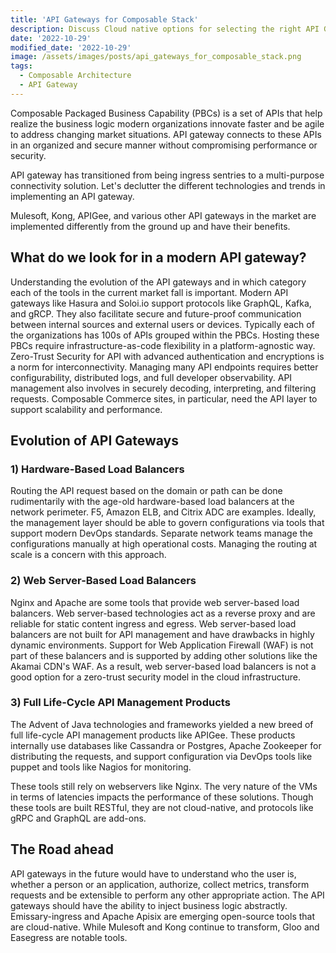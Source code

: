 ```yaml
---
title: 'API Gateways for Composable Stack'
description: Discuss Cloud native options for selecting the right API Gateway in a Composable Architecture
date: '2022-10-29'
modified_date: '2022-10-29'
image: /assets/images/posts/api_gateways_for_composable_stack.png
tags:
  - Composable Architecture
  - API Gateway
---
```

Composable Packaged Business Capability (PBCs) is a set of APIs that help realize the business logic modern organizations innovate faster and be agile to address changing market situations. API gateway connects to these APIs in an organized and secure manner without compromising performance or security. 

API gateway has transitioned from being ingress sentries to a multi-purpose connectivity solution.   Let's declutter the different technologies and trends in implementing an API gateway. 

Mulesoft, Kong, APIGee, and various other API gateways in the market are implemented differently from the ground up and have their benefits. 

## What do we look for in a modern API gateway?

Understanding the evolution of the API gateways and in which category each of the tools in the current market fall is important.
Modern API gateways like Hasura and Soloi.io support protocols like GraphQL, Kafka, and gRCP. They also facilitate secure and future-proof communication between internal sources and external users or devices. Typically each of the organizations has 100s of APIs grouped within the PBCs. Hosting these PBCs require infrastructure-as-code flexibility in a platform-agnostic way. Zero-Trust Security for API with advanced authentication and encryptions is a norm for interconnectivity. Managing many API endpoints requires better configurability, distributed logs, and full developer observability. API management also involves in securely decoding, interpreting, and filtering requests. Composable Commerce sites, in particular, need the API layer to support scalability and performance. 

## Evolution of API Gateways

### 1) Hardware-Based Load Balancers

Routing the API request based on the domain or path can be done rudimentarily with the age-old hardware-based load balancers at the network perimeter. F5, Amazon ELB, and Citrix ADC  are examples. Ideally, the management layer should be able to govern configurations via tools that support modern DevOps standards. Separate network teams manage the configurations manually at high operational costs. Managing the routing at scale is a concern with this approach.

### 2) Web Server-Based Load Balancers

Nginx and Apache are some tools that provide web server-based load balancers. Web server-based technologies act as a reverse proxy and are reliable for static content ingress and egress. Web server-based load balancers are not built for API management and have drawbacks in highly dynamic environments. Support for Web Application Firewall (WAF) is not part of these balancers and is supported by adding other solutions like the Akamai CDN's WAF. As a result, web server-based load balancers is not a good option for a zero-trust security model in the cloud infrastructure. 

### 3) Full Life-Cycle API Management Products

The Advent of Java technologies and frameworks yielded a new breed of full life-cycle API management products like APIGee. These products internally use databases like Cassandra or Postgres, Apache Zookeeper for distributing the requests, and support configuration via DevOps tools like puppet and tools like Nagios for monitoring. 

These tools still rely on webservers like Nginx. The very nature of the VMs in terms of latencies impacts the performance of these solutions. Though these tools are built RESTful, they are not cloud-native, and protocols like gRPC and GraphQL are add-ons. 
 
## The Road ahead

API gateways in the future would have to understand who the user is, whether a person or an application, authorize, collect metrics, transform requests and be extensible to perform any other appropriate action. The API gateways should have the ability to inject business logic abstractly. Emissary-ingress and Apache Apisix are emerging open-source tools that are cloud-native. While Mulesoft and Kong continue to transform, Gloo and Easegress are notable tools.
